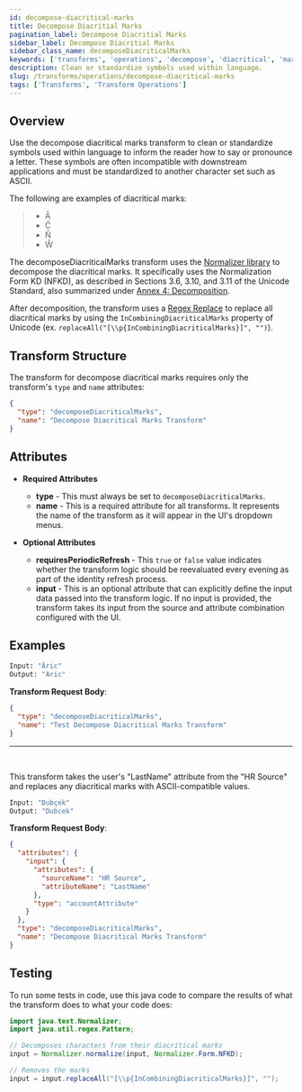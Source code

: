 ```yaml
---
id: decompose-diacritical-marks
title: Decompose Diacritial Marks
pagination_label: Decompose Diacritial Marks
sidebar_label: Decompose Diacritial Marks
sidebar_class_name: decomposeDiacriticalMarks
keywords: ['transforms', 'operations', 'decompose', 'diacritical', 'marks']
description: Clean or standardize symbols used within language.
slug: /transforms/operations/decompose-diacritical-marks
tags: ['Transforms', 'Transform Operations']
---
```


## Overview

Use the decompose diacritical marks transform to clean or standardize symbols used within language to inform the reader how to say or pronounce a letter. These symbols are often incompatible with downstream applications and must be standardized to another character set such as ASCII.

The following are examples of diacritical marks:

> - Ā
> - Ĉ
> - Ň
> - Ŵ

The decomposeDiacriticalMarks transform uses the [Normalizer library](https://docs.oracle.com/javase/7/docs/api/java/text/Normalizer.html) to decompose the diacritical marks.  It specifically uses the Normalization Form KD (NFKD), as described in Sections 3.6, 3.10, and 3.11 of the Unicode Standard, also summarized under [Annex 4: Decomposition](https://www.unicode.org/reports/tr15/tr15-23.html#Decomposition).

After decomposition, the transform uses a [Regex Replace](https://docs.oracle.com/javase/7/docs/api/java/util/regex/Pattern.html) to replace all diacritical marks by using the `InCombiningDiacriticalMarks` property of Unicode (ex. `replaceAll("[\\p{InCombiningDiacriticalMarks}]", "")`).

## Transform Structure

The transform for decompose diacritical marks requires only the transform's `type` and `name` attributes:

```json
{
  "type": "decomposeDiacriticalMarks",
  "name": "Decompose Diacritical Marks Transform"
}
```

## Attributes

- **Required Attributes**

  - **type** - This must always be set to `decomposeDiacriticalMarks`.
  - **name** - This is a required attribute for all transforms. It represents the name of the transform as it will appear in the UI's dropdown menus.

- **Optional Attributes**

  - **requiresPeriodicRefresh** - This `true` or `false` value indicates whether the transform logic should be reevaluated every evening as part of the identity refresh process.
  - **input** - This is an optional attribute that can explicitly define the input data passed into the transform logic. If no input is provided, the transform takes its input from the source and attribute combination configured with the UI.

## Examples

```bash
Input: "Āric"
Output: "Aric"
```

**Transform Request Body**:

```json
{
  "type": "decomposeDiacriticalMarks",
  "name": "Test Decompose Diacritical Marks Transform"
}
```

---

<p>&nbsp;</p>

This transform takes the user's "LastName" attribute from the "HR Source" and replaces any diacritical marks with ASCII-compatible values.

```bash
Input: "Dubçek"
Output: "Dubcek"
```

**Transform Request Body**:

```json
{
  "attributes": {
    "input": {
      "attributes": {
        "sourceName": "HR Source",
        "attributeName": "LastName"
      },
      "type": "accountAttribute"
    }
  },
  "type": "decomposeDiacriticalMarks",
  "name": "Decompose Diacritical Marks Transform"
}
```

## Testing

To run some tests in code, use this java code to compare the results of what the transform does to what your code does: 

```java
import java.text.Normalizer;
import java.util.regex.Pattern;

// Decomposes characters from their diacritical marks
input = Normalizer.normalize(input, Normalizer.Form.NFKD);

// Removes the marks
input = input.replaceAll("[\\p{InCombiningDiacriticalMarks}]", "");
```
